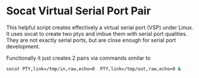 Socat Virtual Serial Port Pair 
==============================

This helpful script creates effectively a virtual serial port (VSP) under Linux.  It uses socat to create two ptys and imbue them with serial port qualities.  They are not exactly serial ports, but are close enough for serial port development.

Functionally it just creates 2 pairs via commands similar to 


``` sh
socat PTY,link=/tmp/in,raw,echo=0  PTY,link=/tmp/out,raw,echo=0 &
```
